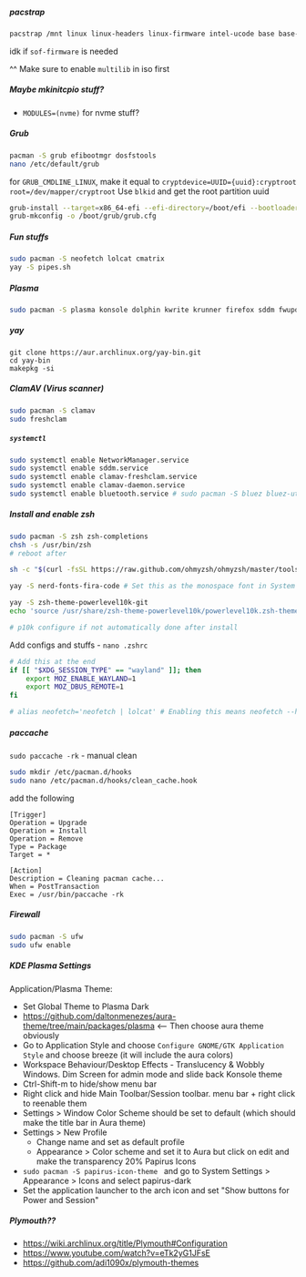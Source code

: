 ##### pacstrap

```bash
pacstrap /mnt linux linux-headers linux-firmware intel-ucode base base-devel git nano efibootmgr libinput xf86-input-libinput mesa lib32-mesa vulkan-intel networkmanager pipewire lib32-pipewire pipewire-pulse wireplumber pipewire-alsa reflector pacman-contrib dialog
```

idk if `sof-firmware` is needed

^^ Make sure to enable `multilib` in iso first

##### Maybe mkinitcpio stuff?
* `MODULES=(nvme)` for nvme stuff?

##### Grub

```bash
pacman -S grub efibootmgr dosfstools
nano /etc/default/grub
```
for `GRUB_CMDLINE_LINUX`, make it equal to `cryptdevice=UUID={uuid}:cryptroot root=/dev/mapper/cryptroot`
Use `blkid` and get the root partition uuid

```bash
grub-install --target=x86_64-efi --efi-directory=/boot/efi --bootloader-id=GRUB
grub-mkconfig -o /boot/grub/grub.cfg
```

##### Fun stuffs
```bash
sudo pacman -S neofetch lolcat cmatrix
yay -S pipes.sh
```

##### Plasma

```bash
sudo pacman -S plasma konsole dolphin kwrite krunner firefox sddm fwupd packagekit-qt5 spectacle partitionmanager gwenview
```

##### yay
```
git clone https://aur.archlinux.org/yay-bin.git
cd yay-bin
makepkg -si
```

##### ClamAV (Virus scanner)
```bash
sudo pacman -S clamav
sudo freshclam
```

##### `systemctl`

```bash
sudo systemctl enable NetworkManager.service
sudo systemctl enable sddm.service
sudo systemctl enable clamav-freshclam.service
sudo systemctl enable clamav-daemon.service
sudo systemctl enable bluetooth.service # sudo pacman -S bluez bluez-utils if not done already
```

##### Install and enable zsh

```bash
sudo pacman -S zsh zsh-completions
chsh -s /usr/bin/zsh
# reboot after

sh -c "$(curl -fsSL https://raw.github.com/ohmyzsh/ohmyzsh/master/tools/install.sh)"

yay -S nerd-fonts-fira-code # Set this as the monospace font in System Settings

yay -S zsh-theme-powerlevel10k-git
echo 'source /usr/share/zsh-theme-powerlevel10k/powerlevel10k.zsh-theme' >> ~/.zshrc

# p10k configure if not automatically done after install
```
Add configs and stuffs - `nano .zshrc`
```bash
# Add this at the end
if [[ "$XDG_SESSION_TYPE" == "wayland" ]]; then
	export MOZ_ENABLE_WAYLAND=1
	export MOZ_DBUS_REMOTE=1
fi

# alias neofetch='neofetch | lolcat' # Enabling this means neofetch --help returns lolcat help

```

##### paccache

`sudo paccache -rk` - manual clean

```bash
sudo mkdir /etc/pacman.d/hooks
sudo nano /etc/pacman.d/hooks/clean_cache.hook
```
add the following
```
[Trigger]
Operation = Upgrade
Operation = Install
Operation = Remove
Type = Package
Target = *

[Action]
Description = Cleaning pacman cache...
When = PostTransaction
Exec = /usr/bin/paccache -rk
```

##### Firewall

```bash
sudo pacman -S ufw
sudo ufw enable
```

##### KDE Plasma Settings

Application/Plasma Theme:
* Set Global Theme to Plasma Dark
* https://github.com/daltonmenezes/aura-theme/tree/main/packages/plasma <-- Then choose aura theme obviously
* Go to Application Style and choose `Configure GNOME/GTK Application Style` and choose breeze (it will include the aura colors)
* Workspace Behaviour/Desktop Effects - Translucency & Wobbly Windows. Dim Screen for admin mode and slide back
Konsole theme
* Ctrl-Shift-m to hide/show menu bar
* Right click and hide Main Toolbar/Session toolbar. menu bar + right click to reenable them
* Settings > Window Color Scheme should be set to default (which should make the title bar in Aura theme)
* Settings > New Profile
  * Change name and set as default profile
  * Appearance > Color scheme and set it to Aura but click on edit and make the transparency 20%
Papirus Icons
* `sudo pacman -S papirus-icon-theme ` and go to System Settings > Appearance > Icons and select papirus-dark
* Set the application launcher to the arch icon and set "Show buttons for Power and Session"

##### Plymouth??

* https://wiki.archlinux.org/title/Plymouth#Configuration
* https://www.youtube.com/watch?v=eTk2yG1JFsE
* https://github.com/adi1090x/plymouth-themes
